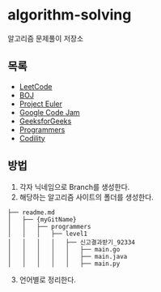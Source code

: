 # algorithm-solving

알고리즘 문제풀이 저장소

## 목록

- [LeetCode](https://leetcode.com/consine2)
- [BOJ](https://www.acmicpc.net/user/taking)
- [Project Euler](https://projecteuler.net)
- [Google Code Jam](https://code.google.com/codejam)
- [GeeksforGeeks](https://www.geeksforgeeks.org)
- [Programmers](https://programmers.co.kr/learn/challenges)
- [Codility](https://app.codility.com/programmers/)

## 방법

1. 각자 닉네임으로 Branch를 생성한다.
2. 해당하는 알고리즘 사이트의 폴더를 생성한다.

```
├── readme.md
│   ├── {myGitName}
│   │   ├── programmers
│   │   │   ├── level1
│   │   │   │   ├── 신고결과받기_92334
│   │   │   │   │   ├── main.go
│   │   │   │   │   ├── main.java
│   │   │   │   │   ├── main.py
```

3. 언어별로 정리한다.
